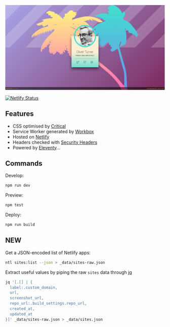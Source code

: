 ![example image](static/images/screenshot.png)

[![Netlify Status](https://api.netlify.com/api/v1/badges/d0ad803b-7971-49f4-8e85-bd174003d38e/deploy-status)](https://app.netlify.com/sites/oliverturner/deploys)

## Features

- CSS optimised by [Critical](https://github.com/addyosmani/critical)
- Service Worker generated by [Workbox](https://developers.google.com/web/tools/workbox/)
- Hosted on [Netlify](https://www.netlify.com/)
- Headers checked with [Security Headers](https://securityheaders.com/?q=codedsignal.co.uk&followRedirects=on)
- Powered by [Eleventy](https://www.11ty.io/)…

## Commands

Develop: 
```sh
npm run dev
```

Preview: 
```sh
npm test
```

Deploy: 
```sh
npm run build
```

## NEW

Get a JSON-encoded list of Netlify apps:
```sh
ntl sites:list --json > _data/sites-raw.json
```
Extract useful values by piping the raw `sites` data through [jq](https://stedolan.github.io/jq/)
```sh
jq '[.[] | {
  label:.custom_domain,
  url,
  screenshot_url,
  repo_url:.build_settings.repo_url,
  created_at,
  updated_at
}]' _data/sites-raw.json > _data/sites.json
```